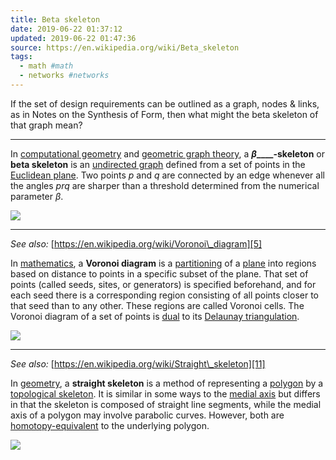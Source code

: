 ```yaml
---
title: Beta skeleton
date: 2019-06-22 01:37:12
updated: 2019-06-22 01:47:36
source: https://en.wikipedia.org/wiki/Beta_skeleton
tags:
  - math #math
  - networks #networks
---
```

If the set of design requirements can be outlined as a graph, nodes & links, as in Notes on the Synthesis of Form, then what might the beta skeleton of that graph mean?

* * *

In [computational geometry][1] and [geometric graph theory][2], a __*β*____\-skeleton__ or __beta skeleton__ is an [undirected graph][3] defined from a set of points in the [Euclidean plane][4]. Two points *p* and *q* are connected by an edge whenever all the angles *prq* are sharper than a threshold determined from the numerical parameter *β*.

![](Beta%20skeleton.html.resources/7AB38FCA-4FD0-46FD-8A74-8DACADE625B0.png)

* * *

*See also:* [https://en.wikipedia.org/wiki/Voronoi\_diagram][5]

In [mathematics][6], a __Voronoi diagram__ is a [partitioning][7] of a [plane][8] into regions based on distance to points in a specific subset of the plane. That set of points (called seeds, sites, or generators) is specified beforehand, and for each seed there is a corresponding region consisting of all points closer to that seed than to any other. These regions are called Voronoi cells. The Voronoi diagram of a set of points is [dual][9] to its [Delaunay triangulation][10].

![](Beta%20skeleton.html.resources/C53A1C33-3AB8-4780-8007-8215D463A12D.png)

* * *

*See also:* [https://en.wikipedia.org/wiki/Straight\_skeleton][11]

In [geometry][12], a __straight skeleton__ is a method of representing a [polygon][13] by a [topological skeleton][14]. It is similar in some ways to the [medial axis][15] but differs in that the skeleton is composed of straight line segments, while the medial axis of a polygon may involve parabolic curves. However, both are [homotopy-equivalent][16] to the underlying polygon.

![](Beta%20skeleton.html.resources/258E9C4E-C8F6-47DD-B45F-A52D2BDB6A16.png)

[1]: https://en.wikipedia.org/wiki/Computational_geometry "Computational geometry"
[2]: https://en.wikipedia.org/wiki/Geometric_graph_theory "Geometric graph theory"
[3]: https://en.wikipedia.org/wiki/Undirected_graph "Undirected graph"
[4]: https://en.wikipedia.org/wiki/Euclidean_plane "Euclidean plane"
[5]: https://en.wikipedia.org/wiki/Voronoi_diagram
[6]: https://en.wikipedia.org/wiki/Mathematics "Mathematics"
[7]: https://en.wikipedia.org/wiki/Partition_of_a_set "Partition of a set"
[8]: https://en.wikipedia.org/wiki/Plane_(geometry) "Plane (geometry)"
[9]: https://en.wikipedia.org/wiki/Duality_(mathematics) "Duality (mathematics)"
[10]: https://en.wikipedia.org/wiki/Delaunay_triangulation "Delaunay triangulation"
[11]: https://en.wikipedia.org/wiki/Straight_skeleton
[12]: https://en.wikipedia.org/wiki/Geometry "Geometry"
[13]: https://en.wikipedia.org/wiki/Polygon "Polygon"
[14]: https://en.wikipedia.org/wiki/Topological_skeleton "Topological skeleton"
[15]: https://en.wikipedia.org/wiki/Medial_axis "Medial axis"
[16]: https://en.wikipedia.org/wiki/Homotopy#Homotopy_equivalence "Homotopy"